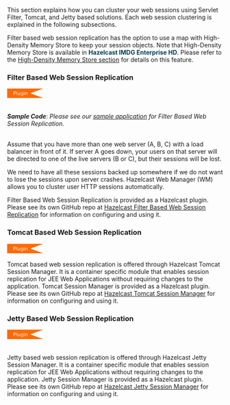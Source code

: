 

This section explains how you can cluster your web sessions using Servlet Filter, Tomcat, and Jetty based solutions. Each web session clustering is explained in the following subsections.

Filter based web session replication has the option to use a map with High-Density Memory Store to keep your session objects. Note that High-Density Memory Store is available in <font color="##153F75">**Hazelcast IMDG Enterprise HD**</font>. Please refer to the [High-Density Memory Store section](/13_Storage/00_High-Density_Memory_Store.md) for details on this feature.


### Filter Based Web Session Replication



<img src="../images/Plugin_New.png" alt="Filter Plugin" height="22" width="84">
<br></br>

***Sample Code***: *Please see our <a href="https://github.com/hazelcast/hazelcast-code-samples/tree/master/hazelcast-integration/filter-based-session-replication" target="_blank">sample application</a> for Filter Based Web Session Replication.*
<br></br>

Assume that you have more than one web server (A, B, C) with a load balancer in front of it. If server A goes down, your users on that server will be directed to one of the live servers (B or C), but their sessions will be lost.

We need to have all these sessions backed up somewhere if we do not want to lose the sessions upon server crashes. Hazelcast Web Manager (WM) allows you to cluster user HTTP sessions automatically. 

Filter Based Web Session Replication is provided as a Hazelcast plugin. Please see its own GitHub repo at <a href="https://github.com/hazelcast/hazelcast-wm" target="_blank">Hazelcast Filter Based Web Session Replication</a> for information on configuring and using it.

### Tomcat Based Web Session Replication


<img src="../images/Plugin_New.png" alt="Tomcat Plugin" height="22" width="84">


Tomcat based web session replication is offered through Hazelcast Tomcat Session Manager. It is a container specific module that enables session replication for JEE Web Applications without requiring changes to the application. Tomcat Session Manager is provided as a Hazelcast plugin. Please see its own GitHub repo at <a href="https://github.com/hazelcast/hazelcast-tomcat-sessionmanager" target="_blank">Hazelcast Tomcat Session Manager</a> for information on configuring and using it.

### Jetty Based Web Session Replication


<img src="../images/Plugin_New.png" alt="Jetty Plugin" height="22" width="84">
<br></br>

Jetty based web session replication is offered through Hazelcast Jetty Session Manager. It is a container specific module that enables session replication for JEE Web Applications without requiring changes to the application. Jetty Session Manager is provided as a Hazelcast plugin. Please see its own GitHub repo at <a href="https://github.com/hazelcast/hazelcast-jetty-sessionmanager" target="_blank">Hazelcast Jetty Session Manager</a> for information on configuring and using it.
